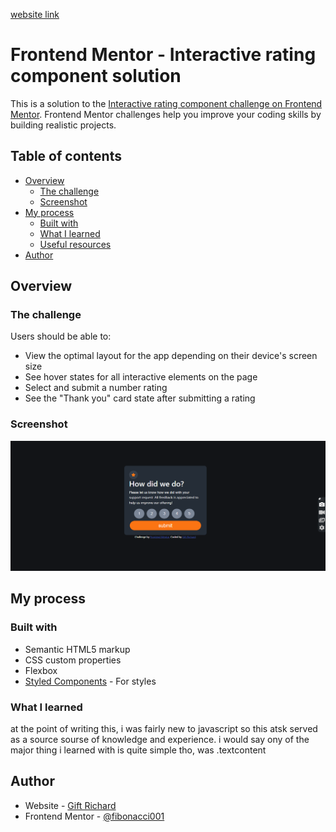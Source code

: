 <a href="https://interactive-rating-software.netlify.app/">website link</a>
# Frontend Mentor - Interactive rating component solution

This is a solution to the [Interactive rating component challenge on Frontend Mentor](https://www.frontendmentor.io/challenges/interactive-rating-component-koxpeBUmI). Frontend Mentor challenges help you improve your coding skills by building realistic projects. 

## Table of contents

- [Overview](#overview)
  - [The challenge](#the-challenge)
  - [Screenshot](#screenshot)
- [My process](#my-process)
  - [Built with](#built-with)
  - [What I learned](#what-i-learned)
  - [Useful resources](#useful-resources)
- [Author](#author)




## Overview

### The challenge

Users should be able to:

- View the optimal layout for the app depending on their device's screen size
- See hover states for all interactive elements on the page
- Select and submit a number rating
- See the "Thank you" card state after submitting a rating

### Screenshot

![](images/screenshot.png)



## My process

### Built with

- Semantic HTML5 markup
- CSS custom properties
- Flexbox
- [Styled Components](https://getbootstrap.com/) - For styles


### What I learned

at the point of writing this, i was fairly new to javascript so this atsk served as a source sourse of knowledge and experience. i would say ony of the major thing i learned with is quite simple tho, was .textcontent

## Author

- Website - [Gift Richard](https://giftportfolio.netlify.app/)
- Frontend Mentor - [@fibonacci001](https://www.frontendmentor.io/profile/fibonacci001)
